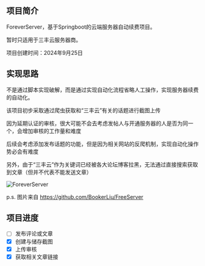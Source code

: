 ## 项目简介

ForeverServer，基于Springboot的云端服务器自动续费项目。

暂时只适用于三丰云服务器商。

项目创建时间：2024年9月25日

## 实现思路

不是通过脚本实现破解，而是通过实现自动化流程省略人工操作，实现服务器续费的自动化。

该项目初步采取通过爬虫获取和“三丰云”有关的话题进行截图上传

因为延期认证的审核，很大可能不会去考虑发帖人与开通服务器的人是否为同一个，会增加审核的工作量和难度

后续会考虑添加发布话题的功能，但是因为相关网站的反爬机制，实现自动化操作势必会有难度

另外，由于“三丰云”作为关键词已经被各大论坛博客拉黑，无法通过直接搜索获取到文章（但并不代表不能发送文章）

![ForeverServer](https://github.com/Demo-Liu/MyPicture/raw/master/FreeServer%E5%BB%B6%E6%9C%9F2.0.png)

p.s. 图片来自 https://github.com/BookerLiu/FreeServer

## 项目进度

- [ ] 发布评论或文章
- [x] 创建与储存截图
- [x] 上传审核
- [x] 获取相关文章链接